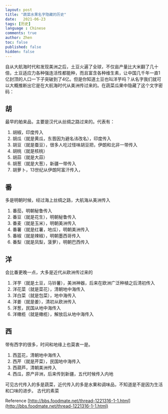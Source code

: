 ```yaml
---
layout: post
title: "蔬菜水果名字隐藏的历史"
date:   2021-06-23
tags: [历史]
language : Chinese
comments: true
author: Zhen
toc: false
published: false
hidden: false
---
```

自从大航海时代和发现美洲之后，土豆火遍了全球，不仅亩产量比大米翻了几十倍，土豆适应力各种强连活性都能种，而且富含各种维生素，让中国几千年一直1亿封顶的人口一下子突破到了4亿。但是你知道土豆也叫洋芋吗？从名字我们就可以大概推断出它是在大航海时代从美洲传过来的。在蔬菜瓜果中隐藏了这个文字密码：

## 胡
最早的舶来品，主要是汉代从丝绸之路过来的。代表有：

 1. 胡椒，印度传入
 2. 胡瓜（就是黄瓜，东晋因为避名讳改名），印度传入
 3. 胡豆（就是蚕豆），很多人吃过怪味胡豆把，伊朗和北非一带传入
 4. 胡桃（就是核桃）
 5. 胡蒜（就是大蒜）
 6. 胡葱（就是大葱），新疆一带传入
 7. 胡萝卜，13世纪从伊朗阿富汗传入，

## 番
多是明朝时候，经过海上丝绸之路，大航海从美洲传入

 1. 番茄，明朝秘鲁传入
 2. 番豆（就是花生），明朝秘鲁传入
 3. 番麦（就是玉米），明朝美洲传入
 4. 番薯（就是红薯，地瓜），明朝美洲传入
 5. 番椒（就是辣椒），明朝墨西哥传入
 6. 番梨（就是凤梨，菠萝），明朝巴西传入

## 洋
会比番更晚一点，大多是近代从欧洲传过来的

 1. 洋芋（就是土豆，马铃薯），美洲神器，后来在欧洲广泛种植之后清初传入
 2. 洋花菜（就是菜花），清朝地中海传入
 3. 洋白菜（就是包菜），地中海传入
 4. 洋姜（就是姜），清初从欧洲传入
 5. 洋葱，民国从地中海传入
 6. 洋橄榄（就是橄榄），解放后从地中海传入

## 西
带有西字的很多，时间和地缘上也莫衷一是。

 1. 西蓝花，清朝地中海传入
 2. 西芹（就是芹菜），民国地中海传入
 3. 西葫芦，清朝美洲传入
 4. 西瓜，原产非洲，后来传到新疆，五代时候传入内地

可见古代传入的多是蔬菜，近代传入的多是水果和调味品，不知道是不是因为生活和口味的进步。
古代的素菜


  


Reference
[http://bbs.foodmate.net/thread-1221316-1-1.html](http://bbs.foodmate.net/thread-1221316-1-1.html)
<!--stackedit_data:
eyJoaXN0b3J5IjpbMTc1MDU2Mzg5LC05Mjc5NTI5NTFdfQ==
-->